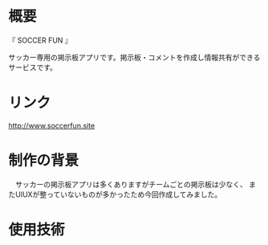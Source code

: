 # 概要

『 SOCCER FUN 』

サッカー専用の掲示板アプリです。掲示板・コメントを作成し情報共有ができるサービスです。

# リンク
http://www.soccerfun.site

# 制作の背景
　サッカーの掲示板アプリは多くありますがチームごとの掲示板は少なく、
 またUIUXが整っていないものが多かったため今回作成してみました。
# 使用技術
